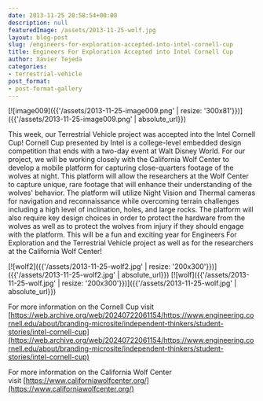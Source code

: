 ```yaml
---
date: 2013-11-25 20:58:54+00:00
description: null
featuredImage: /assets/2013-11-25-wolf.jpg
layout: blog-post
slug: /engineers-for-exploration-accepted-into-intel-cornell-cup
title: Engineers For Exploration Accepted into Intel Cornell Cup
author: Xavier Tejeda
categories:
- terrestrial-vehicle
post_format:
- post-format-gallery
---
```

[![image009]({{'/assets/2013-11-25-image009.png' | resize: '300x81'}})]({{'/assets/2013-11-25-image009.png' | absolute_url}})

This week, our Terrestrial Vehicle project was accepted into the Intel Cornell Cup! Cornell Cup presented by Intel is a college-level embedded design competition that ends with a two-day event at Walt Disney World. For our project, we will be working closely with the California Wolf Center to develop a mobile platform for capturing close-quarters footage of the wolves at night. This platform will allow the researchers at the Wolf Center to capture unique, rare footage that will enhance their understanding of the wolves' behavior. The platform will utilize Night Vision and Thermal cameras for navigation and reconnaissance while overcoming terrain challenges including a high level of inclination, holes, and large rocks. The platform will also require key design choices in order to protect the hardware from the wolves as well as to protect the wolves from injury if they should engage with the platform. This will be a fun and exciting year for Engineers For Exploration and the Terrestrial Vehicle project as well as for the researchers at the California Wolf Center!

[![wolf2]({{'/assets/2013-11-25-wolf2.jpg' | resize: '200x300'}})]({{'/assets/2013-11-25-wolf2.jpg' | absolute_url}})
[![wolf]({{'/assets/2013-11-25-wolf.jpg' | resize: '200x300'}})]({{'/assets/2013-11-25-wolf.jpg' | absolute_url}})

For more information on the Cornell Cup visit [https://web.archive.org/web/20240722061154/https://www.engineering.cornell.edu/about/branding-microsite/independent-thinkers/student-stories/intel-cornell-cup](https://web.archive.org/web/20240722061154/https://www.engineering.cornell.edu/about/branding-microsite/independent-thinkers/student-stories/intel-cornell-cup)

For more information on the California Wolf Center visit [https://www.californiawolfcenter.org/](https://www.californiawolfcenter.org/)
